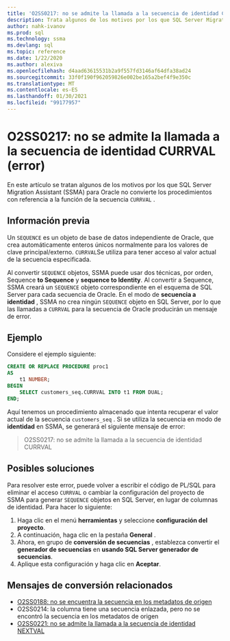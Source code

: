 ```yaml
---
title: 'O2SS0217: no se admite la llamada a la secuencia de identidad CURRVAL (error)'
description: Trata algunos de los motivos por los que SQL Server Migration Assistant (SSMA) para Oracle no convierte los procedimientos con referencia a la función CURRVAL de la secuencia.
author: nahk-ivanov
ms.prod: sql
ms.technology: ssma
ms.devlang: sql
ms.topic: reference
ms.date: 1/22/2020
ms.author: alexiva
ms.openlocfilehash: d4aad63615531b2a9f557fd3146af64dfa38ad24
ms.sourcegitcommit: 33f0f190f962059826e002be165a2bef4f9e350c
ms.translationtype: MT
ms.contentlocale: es-ES
ms.lasthandoff: 01/30/2021
ms.locfileid: "99177957"
---
```

# <a name="o2ss0217-call-to-identity-sequence-currval-not-supported-error"></a>O2SS0217: no se admite la llamada a la secuencia de identidad CURRVAL (error)

En este artículo se tratan algunos de los motivos por los que SQL Server Migration Assistant (SSMA) para Oracle no convierte los procedimientos con referencia a la función de la secuencia `CURRVAL` .

## <a name="background"></a>Información previa

Un `SEQUENCE` es un objeto de base de datos independiente de Oracle, que crea automáticamente enteros únicos normalmente para los valores de clave principal/externo. `CURRVAL`Se utiliza para tener acceso al valor actual de la secuencia especificada.

Al convertir `SEQUENCE` objetos, SSMA puede usar dos técnicas, por orden, Sequence **to Sequence** y **sequence to Identity**. Al convertir a Sequence, SSMA creará un `SEQUENCE` objeto correspondiente en el esquema de SQL Server para cada secuencia de Oracle. En el modo de **secuencia a identidad** , SSMA no crea ningún `SEQUENCE` objeto en SQL Server, por lo que las llamadas a `CURRVAL` para la secuencia de Oracle producirán un mensaje de error.

## <a name="example"></a>Ejemplo

Considere el ejemplo siguiente:

```sql
CREATE OR REPLACE PROCEDURE proc1
AS
    t1 NUMBER;
BEGIN
    SELECT customers_seq.CURRVAL INTO t1 FROM DUAL;
END;
```

Aquí tenemos un procedimiento almacenado que intenta recuperar el valor actual de la secuencia `customers_seq` . Si se utiliza la secuencia en modo de **identidad** en SSMA, se generará el siguiente mensaje de error:

> O2SS0217: no se admite la llamada a la secuencia de identidad CURRVAL

## <a name="possible-remedies"></a>Posibles soluciones

Para resolver este error, puede volver a escribir el código de PL/SQL para eliminar el acceso `CURRVAL` o cambiar la configuración del proyecto de SSMA para generar `SEQUENCE` objetos en SQL Server, en lugar de columnas de identidad. Para hacer lo siguiente:

1. Haga clic en el menú **herramientas** y seleccione **configuración del proyecto**.
2. A continuación, haga clic en la pestaña **General** .
3. Ahora, en grupo de **conversión de secuencias** , establezca convertir el **generador de secuencias** en **usando SQL Server generador de secuencias**.
4. Aplique esta configuración y haga clic en **Aceptar**.

## <a name="related-conversion-messages"></a>Mensajes de conversión relacionados

* [O2SS0188: no se encuentra la secuencia en los metadatos de origen](o2ss0188.md)
* O2SS0214: la columna tiene una secuencia enlazada, pero no se encontró la secuencia en los metadatos de origen
* [O2SS0221: no se admite la llamada a la secuencia de identidad NEXTVAL](o2ss0221.md)
